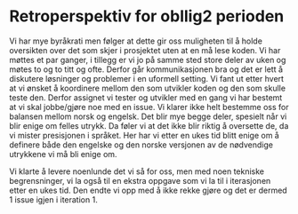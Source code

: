 # Retroperspektiv for obllig2 perioden

Vi har mye byråkrati men følger at dette gir oss muligheten til å holde oversikten over det som skjer i prosjektet uten at en må lese koden.
Vi har møttes et par ganger, i tillegg er vi jo på samme sted store deler av uken og møtes to og to titt og ofte. Derfor går kommunikasjonen bra og det er lett å diskutere løsninger og problemer i en uformell setting.
Vi fant ut etter hvert at vi ønsket å koordinere mellom den som utvikler koden og den som skulle teste den. Derfor assignet vi tester og utvikler med en gang vi har bestemt at vi skal jobbe/gjøre noe med en issue.
Vi klarer ikke helt bestemme oss for balansen mellom norsk og engelsk. Det blir mye begge deler, spesielt når vi blir enige om felles utrykk. Da føler vi at det ikke blir riktig å oversette de, da vi mister presisjonen i språket. Her har vi etter en ukes tid blitt enige om å definere både den engelske og den norske versjonen av de nødvendige utrykkene vi må bli enige om.

Vi klarte å levere noenlunde det vi så for oss, men med noen tekniske begrensninger, vi la også til en ekstra oppgave som vi la til i iterasjonen etter en ukes tid. Den endte vi opp med å ikke rekke gjøre og det er dermed 1 issue igjen i iteration 1.
